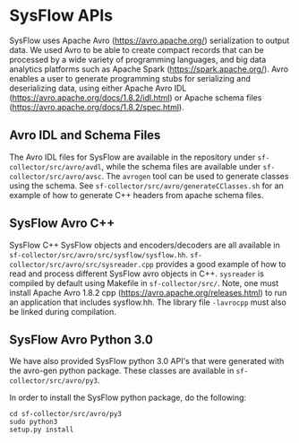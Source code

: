 #  SysFlow APIs

SysFlow uses Apache Avro (https://avro.apache.org/) serialization to output data.    We used Avro to be able to create compact records that can be processed by a wide variety of programming languages, and big data analytics platforms such as Apache Spark (https://spark.apache.org/).    Avro enables a user to generate programming stubs for serializing and deserializing data, using either Apache Avro IDL (https://avro.apache.org/docs/1.8.2/idl.html) or Apache schema files (https://avro.apache.org/docs/1.8.2/spec.html).  

## Avro IDL and Schema Files

The Avro IDL files for SysFlow are available in the repository under <code>sf-collector/src/avro/avdl</code>, while the schema files are available under <code>sf-collector/src/avro/avsc</code>.   The `avrogen` tool can be used to generate classes using the schema.  See <code>sf-collector/src/avro/generateCClasses.sh</code> for an example of how to generate C++ headers from apache schema files.  

##  SysFlow Avro C++

SysFlow C++ SysFlow objects and encoders/decoders are all available in <code>sf-collector/src/avro/src/sysflow/sysflow.hh</code>.  <code>sf-collector/src/avro/src/sysreader.cpp</code> provides a good example of how to read and process different SysFlow avro objects in C++.   <code>sysreader</code> is compiled by default using Makefile in <code>sf-collector/src/</code>.   Note, one must install Apache Avro 1.8.2 cpp (https://avro.apache.org/releases.html) to run an application that includes sysflow.hh.  The library file   <code>-lavrocpp</code> must also be linked during compilation. 

## SysFlow Avro Python 3.0

We have also provided SysFlow python 3.0 API's that were generated with the avro-gen python package.    These classes are available in <code>sf-collector/src/avro/py3</code>.

In order to install the SysFlow python package, do the following:

<code>cd sf-collector/src/avro/py3</code><br/>
<code>sudo python3 setup.py install</code>

